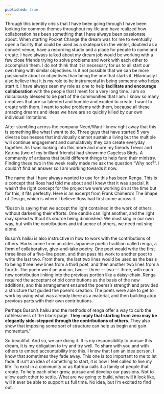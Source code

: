 ```yaml
---
published: true
---
```

Through this identity crisis that I have been going through I have been looking for common themes throughout my life and have realized how collaboration has been something that I have always been passionate about. When starting Pocket Change the dream was for me to eventually open a facility that could be used as a skatepark in the winter, doubled as a concert venue, have a recording studio and a place for people to come and create. I have always talked about my dream job would be working with a few close friends trying to solve problems and work with each other to accomplish them. I do not think that it is necessary for us to all start our own thing with similar objectives. Is it not possible that we can be more passionate about or objectives than being the one that starts it. Hilariously I also believe that it is my role to be instrumental in being someone who helps start it. I have always seen my role as one to help **facilitate and encourage collaboration** with the people that I meet for a very long time. I am so ridiculously blessed to be part of the communities that I am. I know so many creatives that are so talented and humble and excited to create. I want to create with them. I want to solve problems with them, because all these amazing dreams and ideas we have are so quickly killed by our own individual limitations.

After stumbling across the company Need/Want I knew right away that this is something like what I want to do. Three guys that have started 5 very diverse businesses that individually cannot sustain a living but the multiple will continue engagement and cumulatively they can create everyday together. As I was looking into this more and more my friends Trevor and Katrina (two of my brilliant friends) had shown me Cageless Birds. A community of artisans that build different things to help fund their ministry. Finding these two in the week really made me ask the question “Why not?”. I couldn’t find an answer so I am working towards it now.

The name that I have always wanted to use for this has been Renga. This is a concept that Ross had told me about and I knew that it was special. It wasn’t the right concept for the project we were working on at the time but for this, it fits perfectly. Here is an excerpt from Frank Chimero’s The Shape of Design, which is where I believe Ross had first come across it.

“Buson is saying that we accept the light contained in the work of others without darkening their efforts. One candle can light another, and the light may spread without its source being diminished. We must sing in our own way, but with the contributions and influence of others, we need not sing alone.

Buson’s haiku is also instructive in how to work with the contributions of others. Harks come from an older Japanese poetic tradition called renga, a form of collaborative, give-and-take poetry. One poet would write the first three lines of a five-line poem, and then pass his work to another poet to write the last two. From there, the last two lines would be used as the basis to being three new lines from a third poet, and then another two lines from a fourth. The poem went on and on, two — three — two — three, with each new contribution linking into the previous portion like a daisy-chain. Renga required the acceptant of old contributions as the basis of the new additions, and this arrangement ensured the poems’s strength and provided a structure that guided the poem’s creation. The poets were able to get to work by using what was already there as a material, and then building atop previous parts with their own contributions.

Perhaps Buson’s haiku and the methods of renga offer a way to curb the ruthlessness of the blank page. **They imply that starting from zero may be elegantly side-stepped through the contributions of others**. They also show that imposing some sort of structure can help us begin and gain momentum."

So beautiful. And so, we are doing it. It is my responsibility to pursue this dream, it is my obligation to try and try well. To share with you and with others to embed accountability into this. I know that I am an idea person, I know that sometimes they fade away. This one is too important to me to let fade. It isn’t an idea of something to start, it is how I feel called to live my life. To exist in a community or as Katrina calls it a family of people that create. To help each other grow, pursue and develop our passions. Not to allow each other to settle. What are we going to build, what will it look like, will it ever be able to support us full time. No idea, but I’m excited to find out.
